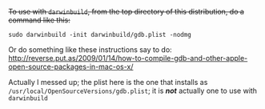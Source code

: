 ~~To use with `darwinbuild`, from the top directory of this distribution, do a command like this:~~
```
sudo darwinbuild -init darwinbuild/gdb.plist -nodmg
```

Or do something like these instructions say to do:
http://reverse.put.as/2009/01/14/how-to-compile-gdb-and-other-apple-open-source-packages-in-mac-os-x/

Actually I messed up; the plist here is the one that installs as `/usr/local/OpenSourceVersions/gdb.plist`; it is ***not*** actually one to use with `darwinbuild`
